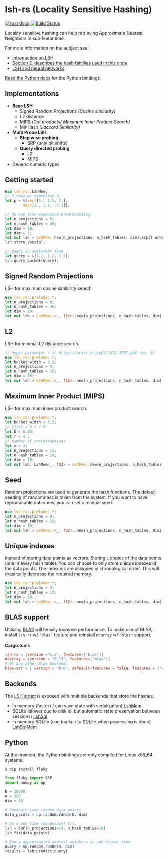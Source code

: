  # lsh-rs (Locality Sensitive Hashing)
[![rust docs](https://docs.rs/lsh-rs/badge.svg)](https://docs.rs/lsh-rs/latest/lsh_rs/)
[![Build Status](https://travis-ci.org/ritchie46/lsh-rs.svg?branch=master)](https://travis-ci.org/ritchie46/lsh-rs)

Locality sensitive hashing can help retrieving Approximate Nearest Neighbors in sub-linear time.

For more information on the subject see:
* [Introduction on LSH](http://people.csail.mit.edu/gregory/annbook/introduction.pdf)
* [Section 2. describes the hash families used in this crate](https://arxiv.org/pdf/1411.3787.pdf)
* [LSH and neural networks](https://www.ritchievink.com/blog/2020/04/07/sparse-neural-networks-and-hash-tables-with-locality-sensitive-hashing/)

[Read the Python docs](https://lsh-rs.readthedocs.io/en/latest/) for the Python bindings.

## Implementations

* **Base LSH**
    - Signed Random Projections *(Cosine similarity)*
    - L2 distance
    - MIPS *(Dot products/ Maximum Inner Product Search)*
    - MinHash *(Jaccard Similarity)*
* **Multi Probe LSH**
    - **Step wise probing**
        - SRP (only bit shifts)
    - **Query directed probing**
        - L2
        - MIPS
* Generic numeric types

## Getting started

```rust
use lsh_rs::LshMem;
// 2 rows w/ dimension 3.
let p = &[vec![1., 1.5, 2.],
        vec![2., 1.1, -0.3]];

// Do one time expensive preprocessing.
let n_projections = 9;
let n_hash_tables = 30;
let dim = 10;
let dim = 3;
let mut lsh = LshMem::new(n_projections, n_hash_tables, dim).srp().unwrap();
lsh.store_vecs(p);

// Query in sublinear time.
let query = &[1.1, 1.2, 1.2];
lsh.query_bucket(query);
```

## Signed Random Projections
LSH for maximum cosine similarity search.
```rust
use lsh_rs::prelude::*;
let n_projections = 9;
let n_hash_tables = 30;
let dim = 10;
let mut lsh = LshMem::<_, f32>::new(n_projections, n_hash_tables, dim).srp();
```

## L2
LSH for minimal L2 distance search.

```rust
// hyper parameter r in https://arxiv.org/pdf/1411.3787.pdf (eq. 8)
use lsh_rs::prelude::*;
let bucket_width = 2.2;
let n_projections = 9;
let n_hash_tables = 10;
let dim = 10;
let mut lsh = LshMem::<_, f32>::new(n_projections, n_hash_tables, dim).l2(bucket_width).unwrap();
```
## Maximum Inner Product (MIPS)
LSH for maximum inner product search.
```rust
use lsh_rs::prelude::*;
let bucket_width = 2.2;
// l2(x) < U < 1.0
let U = 0.83;
let r = 4.;
// number of concatenations
let m = 3;
let n_projections = 15;
let n_hash_tables = 10;
let dim = 10;
let mut lsh: LshMem<_, f32> = LshMem::new(n_projections, n_hash_tables, dim).mips(r, U, m).unwrap();
```

## Seed
Random projections are used to generate the hash functions. The default seeding of randomness
is taken from the system. If you want to have reproducable outcomes, you can set a manual seed.

```rust
use lsh_rs::prelude::*;
let n_projections = 9;
let n_hash_tables = 10;
let dim = 10;
let mut lsh = LshMem::<_, f32>::new(n_projections, n_hash_tables, dim).seed(12).srp();
```

## Unique indexes
Instead of storing data points as vectors. Storing `L` copies of the data points (one in every
hash table). You can choose to only store unique indexes of the data points. The index ids are
assigned in chronological order. This will drastically decrease the required memory.

```rust
use lsh_rs::prelude::*;
let n_projections = 9;
let n_hash_tables = 10;
let dim = 10;
let mut lsh = LshMem::<_, f32>::new(n_projections, n_hash_tables, dim).seed(12).srp();
```

## BLAS support
Utilizing [BLAS](https://en.wikipedia.org/wiki/Basic_Linear_Algebra_Subprograms) will heavily increase
performance. To make use of BLAS, install `lsh-rs` w/ `"blas"` feature and reinstall `ndarray` w/ `"blas"` support.
 <br>
 <br>
**Cargo.toml:**
```toml
lsh-rs = {version ="x.x", features=["blas"]}
ndarray = {version = "0.13", features=["blas"]}
# Or any other blas backend.
blas-src = { version = "0.6", defeault-features = false, features = ["openblas"]}
```
## Backends
The [LSH struct](struct.LSH.html) is exposed with multiple backends that store the hashes.
* in memory (fastest / can save state with serialization) [LshMem](type.LshMem.html)
* SQLite (slower due to disk io, but automatic state preservation between sessions) [LshSql](type.LshSql.html)
* in memory SQLite (can backup to SQLite when processing is done) [LshSqlMem](type.LshSqlMem.html)

## Python
At the moment, the Python bindings are only compiled for Linux x86_64 systems.

`$ pip install floky`

```python
from floky import SRP
import numpy as np

N = 10000
n = 100
dim = 10

# Generate some random data points
data_points = np.random.randn(N, dim)

# Do a one time (expensive) fit.
lsh = SRP(n_projections=19, n_hash_tables=10)
lsh.fit(data_points)

# Query approximated nearest neigbors in sub-linear time
query = np.random.randn(n, dim)
results = lsh.predict(query)
```
